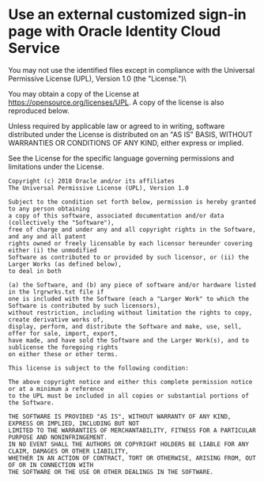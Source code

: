 # Use an external customized sign-in page with Oracle Identity Cloud Service

You may not use the identified files except in compliance with the
Universal Permissive License (UPL), Version 1.0 (the "License.")\

You may obtain a copy of the License at
https://opensource.org/licenses/UPL.  A copy of the license is
also reproduced below.

Unless required by applicable law or agreed to in writing, software
distributed under the License is distributed on an "AS IS" BASIS,
WITHOUT WARRANTIES OR CONDITIONS OF ANY KIND, either express or
implied.

See the License for the specific language governing permissions and
limitations under the License.


```
Copyright (c) 2018 Oracle and/or its affiliates
The Universal Permissive License (UPL), Version 1.0

Subject to the condition set forth below, permission is hereby granted to any person obtaining
a copy of this software, associated documentation and/or data (collectively the "Software"), 
free of charge and under any and all copyright rights in the Software, and any and all patent 
rights owned or freely licensable by each licensor hereunder covering either (i) the unmodified 
Software as contributed to or provided by such licensor, or (ii) the Larger Works (as defined below), 
to deal in both

(a) the Software, and (b) any piece of software and/or hardware listed in the lrgrwrks.txt file if 
one is included with the Software (each a "Larger Work" to which the Software is contributed by such licensors),
without restriction, including without limitation the rights to copy, create derivative works of, 
display, perform, and distribute the Software and make, use, sell, offer for sale, import, export, 
have made, and have sold the Software and the Larger Work(s), and to sublicense the foregoing rights 
on either these or other terms.

This license is subject to the following condition:

The above copyright notice and either this complete permission notice or at a minimum a reference 
to the UPL must be included in all copies or substantial portions of the Software.

THE SOFTWARE IS PROVIDED "AS IS", WITHOUT WARRANTY OF ANY KIND, EXPRESS OR IMPLIED, INCLUDING BUT NOT 
LIMITED TO THE WARRANTIES OF MERCHANTABILITY, FITNESS FOR A PARTICULAR PURPOSE AND NONINFRINGEMENT. 
IN NO EVENT SHALL THE AUTHORS OR COPYRIGHT HOLDERS BE LIABLE FOR ANY CLAIM, DAMAGES OR OTHER LIABILITY, 
WHETHER IN AN ACTION OF CONTRACT, TORT OR OTHERWISE, ARISING FROM, OUT OF OR IN CONNECTION WITH 
THE SOFTWARE OR THE USE OR OTHER DEALINGS IN THE SOFTWARE.
```
